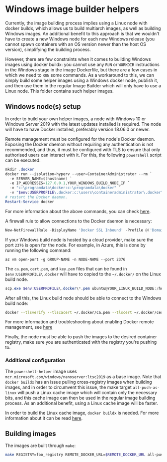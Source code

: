 # Windows image builder helpers

Currently, the image building process implies using a Linux node with docker buildx, which
allows us to build multiarch images, as well as building Windows images. An additional benefit
to this approach is that we wouldn't have to create a new Windows node for each new Windows
release (you cannot spawn containers with an OS version newer than the host OS version),
simplifying the building process.

However, there are few constraints when it comes to building Windows images using docker buildx:
you cannot use any `RUN` or `WORKDIR` instructions in the Windows stage in the image Dockerfile,
but there are a few cases in which we need to `RUN` some commands. As a workaround to this, we
can simply build some helper images using a Windows docker node, publish it, and then use them
in the regular Image Builder which will only have to use a Linux node. This folder contains
such helper images.


## Windows node(s) setup

In order to build your own helper images, a node with Windows 10 or Windows Server 2019
with the latest updates installed is required. The node will have to have Docker installed,
preferably version 18.06.0 or newer.

Remote management must be configured for the node's Docker daemon. Exposing the Docker daemon
without requiring any authentication is not recommended, and thus, it must be configured with
TLS to ensure that only authorised users can interact with it. For this, the following
`powershell` script can be executed:

```powershell
mkdir .docker
docker run --isolation=hyperv --user=ContainerAdministrator --rm `
  -e SERVER_NAME=$(hostname) `
  -e IP_ADDRESSES=127.0.0.1,YOUR_WINDOWS_BUILD_NODE_IP `
  -v "c:\programdata\docker:c:\programdata\docker" `
  -v "$env:USERPROFILE\.docker:c:\users\containeradministrator\.docker" stefanscherer/dockertls-windows:2.5.5
# restart the Docker daemon.
Restart-Service docker
```

For more information about the above commands, you can check [here](https://hub.docker.com/r/stefanscherer/dockertls-windows/).

A firewall rule to allow connections to the Docker daemon is necessary:

```powershell
New-NetFirewallRule -DisplayName 'Docker SSL Inbound' -Profile @('Domain', 'Public', 'Private') -Direction Inbound -Action Allow -Protocol TCP -LocalPort 2376
```

If your Windows build node is hosted by a cloud provider, make sure the port `2376` is open for the node.
For example, in Azure, this is done by running the following command:

```console
az vm open-port -g GROUP-NAME -n NODE-NAME --port 2376
```

The `ca.pem`, `cert.pem`, and `key.pem` files that can be found in `$env:USERPROFILE\.docker`
will have to copied to the `~/.docker/` on the Linux build node.

```powershell
scp.exe $env:USERPROFILE\.docker\*.pem ubuntu@YOUR_LINUX_BUILD_NODE:/home/ubuntu/.docker/
```

After all this, the Linux build node should be able to connect to the Windows build node:

```bash
docker --tlsverify --tlscacert ~/.docker/ca.pem --tlscert ~/.docker/cert.pem --tlskey ~/.docker/key.pem -H "$REMOTE_DOCKER_URL" version
```

For more information and troubleshooting about enabling Docker remote management, see
[here](https://docs.microsoft.com/en-us/virtualization/windowscontainers/management/manage_remotehost)

Finally, the node must be able to push the images to the desired container registry, make sure you are
authenticated with the registry you're pushing to.


### Additional configuration

The `powershell-helper` image uses `mcr.microsoft.com/windows/nanoserver:ltsc2019` as a base image.
Note that `docker buildx` has an issue pulling cross-registry images when building images, and in
order to circumvent this issue, the make target `all-push-as-linux` will push a Linux cache image
which will contain only the necessary bits, and this cache image can then be used in the regular
image building process. As an additional benefit, using a Linux cache image will be faster.

In order to build the Linux cache image, `docker buildx` is needed. For more information about it
can be read [here](../README.md).


## Building images

The images are built through `make`:

```bash
make REGISTRY=foo_registry REMOTE_DOCKER_URL=$REMOTE_DOCKER_URL all-push-as-linux
```
